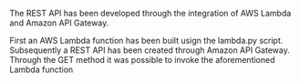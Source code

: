 The REST API has been developed through the integration of AWS Lambda and Amazon API Gateway.

First an AWS Lambda function has been built usign the lambda.py script. Subsequently a REST API has been created through Amazon API Gateway. Through the GET method it was possible to invoke the aforementioned Lambda function
